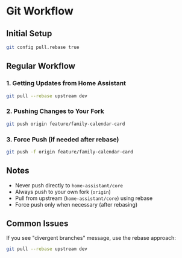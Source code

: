 # Git Workflow

## Initial Setup
```bash
git config pull.rebase true
```

## Regular Workflow

### 1. Getting Updates from Home Assistant
```bash
git pull --rebase upstream dev
```

### 2. Pushing Changes to Your Fork
```bash
git push origin feature/family-calendar-card
```

### 3. Force Push (if needed after rebase)
```bash
git push -f origin feature/family-calendar-card
```

## Notes
- Never push directly to `home-assistant/core`
- Always push to your own fork (`origin`)
- Pull from upstream (`home-assistant/core`) using rebase
- Force push only when necessary (after rebasing)

## Common Issues
If you see "divergent branches" message, use the rebase approach:
```bash
git pull --rebase upstream dev
```